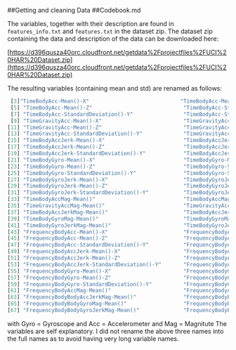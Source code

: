 ##Getting and cleaning Data
##Codebook.md


The variables, together with their description are found in `features_info.txt` and `features.txt` in the dataset zip.
The dataset zip containing the data and description of the data can be downloaded here:

[https://d396qusza40orc.cloudfront.net/getdata%2Fprojectfiles%2FUCI%20HAR%20Dataset.zip](https://d396qusza40orc.cloudfront.net/getdata%2Fprojectfiles%2FUCI%20HAR%20Dataset.zip)

The resulting variables (containing mean and std) are renamed as follows:
```r
 [3]"TimeBodyAcc-Mean()-X"                             "TimeBodyAcc-Mean()-Y"                            
 [5] "TimeBodyAcc-Mean()-Z"                             "TimeBodyAcc-StandardDeviation()-X"               
 [7] "TimeBodyAcc-StandardDeviation()-Y"                "TimeBodyAcc-StandardDeviation()-Z"               
 [9] "TimeGravityAcc-Mean()-X"                          "TimeGravityAcc-Mean()-Y"                         
[11] "TimeGravityAcc-Mean()-Z"                          "TimeGravityAcc-StandardDeviation()-X"            
[13] "TimeGravityAcc-StandardDeviation()-Y"             "TimeGravityAcc-StandardDeviation()-Z"            
[15] "TimeBodyAccJerk-Mean()-X"                         "TimeBodyAccJerk-Mean()-Y"                        
[17] "TimeBodyAccJerk-Mean()-Z"                         "TimeBodyAccJerk-StandardDeviation()-X"           
[19] "TimeBodyAccJerk-StandardDeviation()-Y"            "TimeBodyAccJerk-StandardDeviation()-Z"           
[21] "TimeBodyGyro-Mean()-X"                            "TimeBodyGyro-Mean()-Y"                           
[23] "TimeBodyGyro-Mean()-Z"                            "TimeBodyGyro-StandardDeviation()-X"              
[25] "TimeBodyGyro-StandardDeviation()-Y"               "TimeBodyGyro-StandardDeviation()-Z"              
[27] "TimeBodyGyroJerk-Mean()-X"                        "TimeBodyGyroJerk-Mean()-Y"                       
[29] "TimeBodyGyroJerk-Mean()-Z"                        "TimeBodyGyroJerk-StandardDeviation()-X"          
[31] "TimeBodyGyroJerk-StandardDeviation()-Y"           "TimeBodyGyroJerk-StandardDeviation()-Z"          
[33] "TimeBodyAccMag-Mean()"                            "TimeBodyAccMag-StandardDeviation()"              
[35] "TimeGravityAccMag-Mean()"                         "TimeGravityAccMag-StandardDeviation()"           
[37] "TimeBodyAccJerkMag-Mean()"                        "TimeBodyAccJerkMag-StandardDeviation()"          
[39] "TimeBodyGyroMag-Mean()"                           "TimeBodyGyroMag-StandardDeviation()"             
[41] "TimeBodyGyroJerkMag-Mean()"                       "TimeBodyGyroJerkMag-StandardDeviation()"         
[43] "FrequencyBodyAcc-Mean()-X"                        "FrequencyBodyAcc-Mean()-Y"                       
[45] "FrequencyBodyAcc-Mean()-Z"                        "FrequencyBodyAcc-StandardDeviation()-X"          
[47] "FrequencyBodyAcc-StandardDeviation()-Y"           "FrequencyBodyAcc-StandardDeviation()-Z"          
[49] "FrequencyBodyAccJerk-Mean()-X"                    "FrequencyBodyAccJerk-Mean()-Y"                   
[51] "FrequencyBodyAccJerk-Mean()-Z"                    "FrequencyBodyAccJerk-StandardDeviation()-X"      
[53] "FrequencyBodyAccJerk-StandardDeviation()-Y"       "FrequencyBodyAccJerk-StandardDeviation()-Z"      
[55] "FrequencyBodyGyro-Mean()-X"                       "FrequencyBodyGyro-Mean()-Y"                      
[57] "FrequencyBodyGyro-Mean()-Z"                       "FrequencyBodyGyro-StandardDeviation()-X"         
[59] "FrequencyBodyGyro-StandardDeviation()-Y"          "FrequencyBodyGyro-StandardDeviation()-Z"         
[61] "FrequencyBodyAccMag-Mean()"                       "FrequencyBodyAccMag-StandardDeviation()"         
[63] "FrequencyBodyBodyAccJerkMag-Mean()"               "FrequencyBodyBodyAccJerkMag-StandardDeviation()" 
[65] "FrequencyBodyBodyGyroMag-Mean()"                  "FrequencyBodyBodyGyroMag-StandardDeviation()"    
[67] "FrequencyBodyBodyGyroJerkMag-Mean()"              "FrequencyBodyBodyGyroJerkMag-StandardDeviation()"

```
with Gyro = Gyroscope
and Acc = Accelerometer
and Mag = Magnitute
The variables are self explanatory. I did not rename the above three names into the full names as to avoid having very long variable names.

